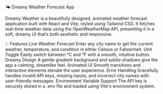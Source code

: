 🌤 Dreamy Weather Forecast App

Dreamy Weather is a beautifully designed, animated weather forecast application built with React and Vite, styled using Tailwind CSS. It fetches real-time weather data using the OpenWeatherMap API, presenting it in a soft, dreamy UI that’s both aesthetic and responsive.

✨ Features
Live Weather Forecast
Enter any city name to get the current weather, temperature, and condition in either Celsius or Fahrenheit.
Unit Toggle
Easily switch between °C and °F with a smooth, intuitive button.
Dreamy Design
A gentle gradient background and subtle shadows give the app a calming, dreamlike feel.
Animated UI
Smooth transitions and interactive elements elevate the user experience.
Error Handling
Gracefully handles invalid API keys, missing inputs, and incorrect city names with user-friendly messages.
Environment Variable Support
The API key is securely stored in a .env file and loaded using Vite's environment system.